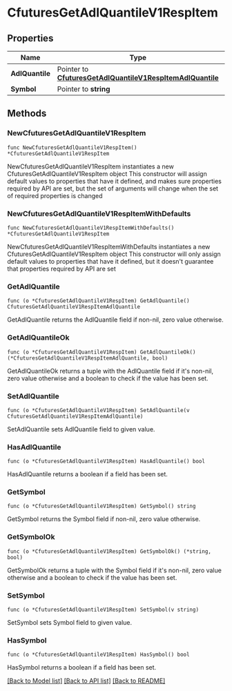 # CfuturesGetAdlQuantileV1RespItem

## Properties

Name | Type | Description | Notes
------------ | ------------- | ------------- | -------------
**AdlQuantile** | Pointer to [**CfuturesGetAdlQuantileV1RespItemAdlQuantile**](CfuturesGetAdlQuantileV1RespItemAdlQuantile.md) |  | [optional] 
**Symbol** | Pointer to **string** |  | [optional] 

## Methods

### NewCfuturesGetAdlQuantileV1RespItem

`func NewCfuturesGetAdlQuantileV1RespItem() *CfuturesGetAdlQuantileV1RespItem`

NewCfuturesGetAdlQuantileV1RespItem instantiates a new CfuturesGetAdlQuantileV1RespItem object
This constructor will assign default values to properties that have it defined,
and makes sure properties required by API are set, but the set of arguments
will change when the set of required properties is changed

### NewCfuturesGetAdlQuantileV1RespItemWithDefaults

`func NewCfuturesGetAdlQuantileV1RespItemWithDefaults() *CfuturesGetAdlQuantileV1RespItem`

NewCfuturesGetAdlQuantileV1RespItemWithDefaults instantiates a new CfuturesGetAdlQuantileV1RespItem object
This constructor will only assign default values to properties that have it defined,
but it doesn't guarantee that properties required by API are set

### GetAdlQuantile

`func (o *CfuturesGetAdlQuantileV1RespItem) GetAdlQuantile() CfuturesGetAdlQuantileV1RespItemAdlQuantile`

GetAdlQuantile returns the AdlQuantile field if non-nil, zero value otherwise.

### GetAdlQuantileOk

`func (o *CfuturesGetAdlQuantileV1RespItem) GetAdlQuantileOk() (*CfuturesGetAdlQuantileV1RespItemAdlQuantile, bool)`

GetAdlQuantileOk returns a tuple with the AdlQuantile field if it's non-nil, zero value otherwise
and a boolean to check if the value has been set.

### SetAdlQuantile

`func (o *CfuturesGetAdlQuantileV1RespItem) SetAdlQuantile(v CfuturesGetAdlQuantileV1RespItemAdlQuantile)`

SetAdlQuantile sets AdlQuantile field to given value.

### HasAdlQuantile

`func (o *CfuturesGetAdlQuantileV1RespItem) HasAdlQuantile() bool`

HasAdlQuantile returns a boolean if a field has been set.

### GetSymbol

`func (o *CfuturesGetAdlQuantileV1RespItem) GetSymbol() string`

GetSymbol returns the Symbol field if non-nil, zero value otherwise.

### GetSymbolOk

`func (o *CfuturesGetAdlQuantileV1RespItem) GetSymbolOk() (*string, bool)`

GetSymbolOk returns a tuple with the Symbol field if it's non-nil, zero value otherwise
and a boolean to check if the value has been set.

### SetSymbol

`func (o *CfuturesGetAdlQuantileV1RespItem) SetSymbol(v string)`

SetSymbol sets Symbol field to given value.

### HasSymbol

`func (o *CfuturesGetAdlQuantileV1RespItem) HasSymbol() bool`

HasSymbol returns a boolean if a field has been set.


[[Back to Model list]](../README.md#documentation-for-models) [[Back to API list]](../README.md#documentation-for-api-endpoints) [[Back to README]](../README.md)


